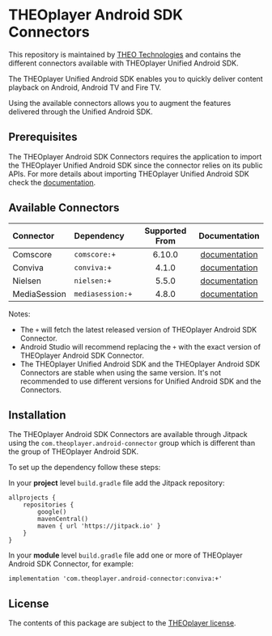 # THEOplayer Android SDK Connectors

This repository is maintained by [THEO Technologies](https://www.theoplayer.com/) and contains the different connectors available with THEOplayer Unified Android SDK.

The THEOplayer Unified Android SDK enables you to quickly deliver content playback on Android, Android TV and Fire TV.

Using the available connectors allows you to augment the features delivered through the Unified Android SDK. 

## Prerequisites

The THEOplayer Android SDK Connectors requires the application to import the THEOplayer Unified Android SDK since the connector relies on its public APIs.
For more details about importing THEOplayer Unified Android SDK check the [documentation](https://docs.theoplayer.com/getting-started/01-sdks/02-android-unified/00-getting-started.md).

## Available Connectors

| Connector    | Dependency       | Supported From |                      Documentation                       |
|:-------------|:-----------------|:--------------:|:--------------------------------------------------------:|
| Comscore     | `comscore:+`     |     6.10.0     | [documentation](connectors/analytics/comscore/README.md) |
| Conviva      | `conviva:+`      |     4.1.0      | [documentation](connectors/analytics/conviva/README.md)  |
| Nielsen      | `nielsen:+`      |     5.5.0      | [documentation](connectors/analytics/nielsen/README.md)  |
| MediaSession | `mediasession:+` |     4.8.0      |    [documentation](connectors/mediasession/README.md)    |

Notes:
* The `+` will fetch the latest released version of THEOplayer Android SDK Connector.
* Android Studio will recommend replacing the `+` with the exact version of THEOplayer Android SDK Connector.
* The THEOplayer Unified Android SDK and the THEOplayer Android SDK Connectors are stable when using the same version.
It's not recommended to use different versions for Unified Android SDK and the Connectors.

## Installation

The THEOplayer Android SDK Connectors are available through Jitpack using the `com.theoplayer.android-connector` group which is different than the group of THEOplayer Android SDK.

To set up the dependency follow these steps:

In your **project** level `build.gradle` file add the Jitpack repository:

```
allprojects {
    repositories {
        google()
        mavenCentral()
        maven { url 'https://jitpack.io' }
    }
}
```

In your **module** level `build.gradle` file add one or more of THEOplayer Android SDK Connector, for example:

```
implementation 'com.theoplayer.android-connector:conviva:+'
```

## License

The contents of this package are subject to the [THEOplayer license](https://www.theoplayer.com/terms).
